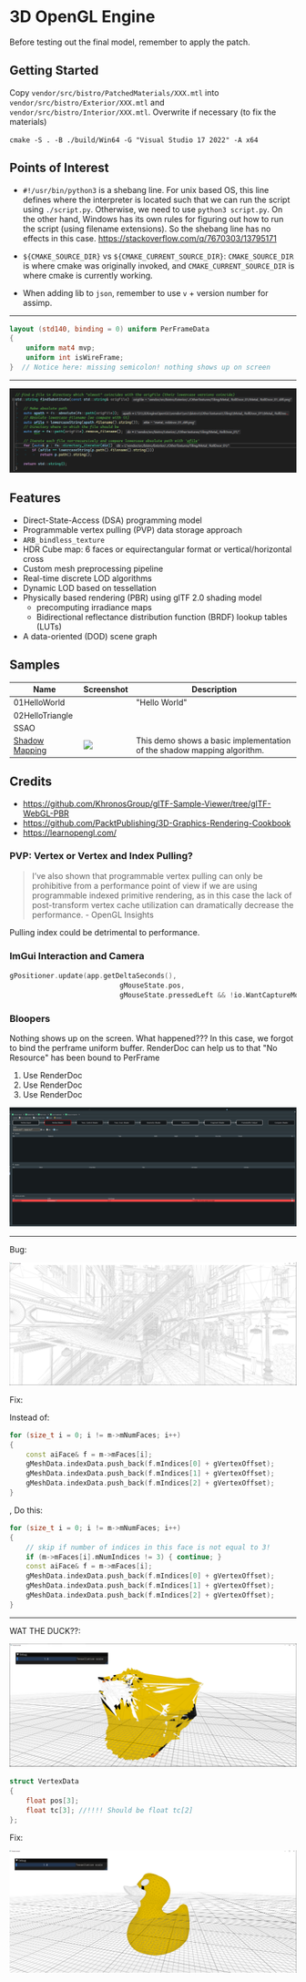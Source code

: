 # 3D OpenGL Engine

Before testing out the final model, remember to apply the patch. 

## Getting Started

Copy `vendor/src/bistro/PatchedMaterials/XXX.mtl` into `vendor/src/bistro/Exterior/XXX.mtl` and `vendor/src/bistro/Interior/XXX.mtl`. Overwrite if necessary (to fix the materials)



`cmake -S . -B ./build/Win64 -G "Visual Studio 17 2022" -A x64`

## Points of Interest

- `#!/usr/bin/python3` is a shebang line. For unix based OS, this line defines where the interpreter is located such that we can run the script using `./script.py`. Otherwise, we need to use `python3 script.py`. On the other hand, Windows has its own rules for figuring out how to run the script (using filename extensions). So the shebang line has no effects in this case. https://stackoverflow.com/q/7670303/13795171

- `${CMAKE_SOURCE_DIR}` vs `${CMAKE_CURRENT_SOURCE_DIR}`: `CMAKE_SOURCE_DIR` is where cmake was originally invoked, and `CMAKE_CURRENT_SOURCE_DIR` is where cmake is currently working.
- When adding lib to `json`, remember to use `v` + version number for assimp. 

---

```glsl
layout (std140, binding = 0) uniform PerFrameData
{
	uniform mat4 mvp;
	uniform int isWireFrame;
}  // Notice here: missing semicolon! nothing shows up on screen
```

---

![image-20220709172604472](images/image-20220709172604472.png)

## Features

- Direct-State-Access (DSA) programming model
- Programmable vertex pulling (PVP) data storage approach
- `ARB_bindless_texture`
- HDR Cube map: 6 faces or equirectangular format or vertical/horizontal cross
- Custom mesh preprocessing pipeline 
- Real-time discrete LOD algorithms
- Dynamic LOD based on tessellation
- Physically based rendering (PBR) using glTF 2.0 shading model
  - precomputing irradiance maps
  - Bidirectional reflectance distribution function (BRDF) lookup tables (LUTs)
- A data-oriented (DOD) scene graph



## Samples

| Name                                                         | Screenshot                                                   | Description                                                  |
| ------------------------------------------------------------ | ------------------------------------------------------------ | ------------------------------------------------------------ |
| 01HelloWorld                                                 |                                                              | "Hello World"                                                |
| 02HelloTriangle                                              |                                                              |                                                              |
| SSAO                                                         |                                                              |                                                              |
| [Shadow Mapping](https://github.com/zixin96/d3d12book/blob/master/Chapter%2020%20Shadow%20Mapping/Shadows) | ![](https://github.com/zixin96/d3d12book/blob/master/Chapter%2020%20Shadow%20Mapping/Shadows/images/demo.gif) | This demo shows a basic implementation of the shadow mapping algorithm. |



## Credits

- https://github.com/KhronosGroup/glTF-Sample-Viewer/tree/glTF-WebGL-PBR
- https://github.com/PacktPublishing/3D-Graphics-Rendering-Cookbook
- https://learnopengl.com/



### PVP: Vertex or Vertex and Index Pulling? 

> I’ve also shown that programmable vertex pulling can only be prohibitive from a performance point of view if we are using programmable indexed primitive rendering, as in this case the lack of post-transform vertex cache utilization can dramatically decrease the performance. - OpenGL Insights

Pulling index could be detrimental to performance. 

### ImGui Interaction and Camera

```c++
gPositioner.update(app.getDeltaSeconds(),
		                   gMouseState.pos,
		                   gMouseState.pressedLeft && !io.WantCaptureMouse); // "&& !io.WantCaptureMouse" part prevents camera from moving when we interact with imgui
```



### Bloopers

Nothing shows up on the screen. What happened??? In this case, we forgot to bind the perframe uniform buffer. RenderDoc can help us to that "No Resource" has been bound to PerFrame

1. Use RenderDoc
2. Use RenderDoc
3. Use RenderDoc

![image-20220707185714051](images/image-20220707185714051.png)

---

Bug: 

![image-20220707211538159](images/image-20220707211538159.png)

Fix: 

Instead of: 

```c++
for (size_t i = 0; i != m->mNumFaces; i++)
{
    const aiFace& f = m->mFaces[i];
    gMeshData.indexData.push_back(f.mIndices[0] + gVertexOffset);
    gMeshData.indexData.push_back(f.mIndices[1] + gVertexOffset);
    gMeshData.indexData.push_back(f.mIndices[2] + gVertexOffset);
}
```

, Do this: 

```c++
for (size_t i = 0; i != m->mNumFaces; i++)
{
    // skip if number of indices in this face is not equal to 3!
    if (m->mFaces[i].mNumIndices != 3) { continue; }
    const aiFace& f = m->mFaces[i];
    gMeshData.indexData.push_back(f.mIndices[0] + gVertexOffset);
    gMeshData.indexData.push_back(f.mIndices[1] + gVertexOffset);
    gMeshData.indexData.push_back(f.mIndices[2] + gVertexOffset);
}
```

---

WAT THE DUCK??: 

![image-20220708142617537](images/image-20220708142617537.png)

```glsl
struct VertexData
{
    float pos[3];
    float tc[3]; //!!!! Should be float tc[2]
};
```

Fix:

![image-20220708142754600](images/image-20220708142754600.png)
